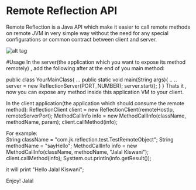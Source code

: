 # Remote Reflection API
Remote Reflection is a Java API which make it easier to call remote methods on remote JVM in very simple way without the need for any special configurations or common contract between client and server.

![alt tag](https://github.com/kiswanij/remote-reflection/blob/master/design/RemoteReflection-API-UML.PNG)

#Usage
In the server(the application which you want to expose its method remotely) , add the following after at the end of you main method:

public class YourMainClass{
...
public static void main(String args){
..
..
server = new ReflectionServer(PORT_NUMBER);
server.start();
}
}
 Thats it , now you can expose any method inside this application VM to your client.
 
In the client application(the application which should consume the remote method):
ReflectionClient client = new ReflectionClient(remoteHostIp, remoteServerPort);
MethodCallInfo info = new MethodCallInfo(className, methodName, param);
client.callMethod(info);

For example:		
		String className = "com.jk.reflection.test.TestRemoteObject";
		String methodName = "sayHello";
		MethodCallInfo info = new MethodCallInfo(className, methodName, "Jalal Kiswani");
		client.callMethod(info);
		Systtem.out.println(info.getResult());
		
it will print "Hello Jalal Kiswani";
		
Enjoy!
Jalal

 
